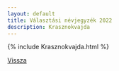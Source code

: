 ```yaml
---
layout: default
title: Választási névjegyzék 2022
description: Krasznokvajda
---
```


{% include Krasznokvajda.html %}

[Vissza](./)
